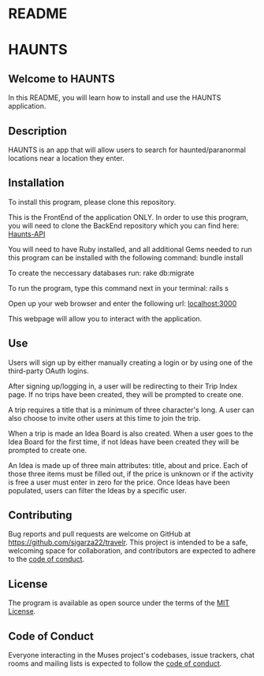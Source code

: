 # README

# HAUNTS

## Welcome to HAUNTS
In this README, you will learn how to install and use the HAUNTS application.

## Description
HAUNTS is an app that will allow users to search for haunted/paranormal locations near a location they enter.

## Installation
To install this program, please clone this repository.

This is the FrontEnd of the application ONLY. In order to use this program, you will need to clone the BackEnd repository which you can find here: [Haunts-API](https://github.com/sjgarza22/haunts-api)

You will need to have Ruby installed, and all additional Gems needed to run this program can be installed with the following command: bundle install

To create the neccessary databases run: rake db:migrate

To run the program, type this command next in your terminal: rails s

Open up your web browser and enter the following url: [localhost:3000](localhost:3000)

This webpage will allow you to interact with the application.

## Use

Users will sign up by either manually creating a login or by using one of the third-party OAuth logins.

After signing up/logging in, a user will be redirecting to their Trip Index page. If no trips have been created, they will be prompted to create one.

A trip requires a title that is a minimum of three character's long. A user can also choose to invite other users at this time to join the trip.

When a trip is made an Idea Board is also created. When a user goes to the Idea Board for the first time, if not Ideas have been created they will be prompted to create one.

An Idea is made up of three main attributes: title, about and price. Each of those three items must be filled out, if the price is unknown or if the activity is free a user must enter in zero for the price. Once Ideas have been populated, users can filter the Ideas by a specific user.

## Contributing
Bug reports and pull requests are welcome on GitHub at https://github.com/sjgarza22/travelr. This project is intended to be a safe, welcoming space for collaboration, and contributors are expected to adhere to the [code of conduct](https://github.com/sjgarza22/travelr/blob/master/CODE_OF_CONDUCT.md).

## License
The program is available as open source under the terms of the [MIT License](https://mit-license.org/).

## Code of Conduct
Everyone interacting in the Muses project's codebases, issue trackers, chat rooms and mailing lists is expected to follow the [code of conduct](https://github.com/sjgarza22/travelr/blob/master/CODE_OF_CONDUCT.md).